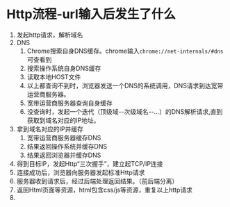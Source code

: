 # Http流程-url输入后发生了什么

1. 发起http请求，解析域名
1. DNS
    1. Chrome搜索自身DNS缓存。chrome输入`chrome://net-internals/#dns`可查看到
    1. 搜索操作系统自身DNS缓存
    1. 读取本地HOST文件
    1. 以上都查询不到时，浏览器发送一个DNS的系统调用，DNS请求到达宽带运营商服务器。
    1. 宽带运营商服务器查询自身缓存
    1. 没查询时，发起一个迭代（顶级域--次级域名--...）的DNS解析请求,直到获取到域名对应的IP地址。
1. 拿到域名对应的IP并缓存
    1. 宽带运营商服务器缓存DNS
    1. 结果返回操作系统并缓存DNS
    1. 结果返回浏览器并缓存DNS
1. 得到目标IP，发起Http“三次握手”，建立起TCP/IP连接
1. 连接成功后，浏览器向服务器发起标准Http请求
1. 服务器收到请求后，经过后端处理返回结果。（前后端分离）
1. 返回Html页面等资源，html包含css/js等资源，重复以上http请求
1. 